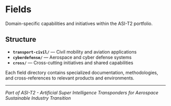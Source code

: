 # Fields

Domain-specific capabilities and initiatives within the ASI-T2 portfolio.

## Structure

- **`transport-civil/`** — Civil mobility and aviation applications
- **`cyberdefense/`** — Aerospace and cyber defense systems  
- **`cross/`** — Cross-cutting initiatives and shared capabilities

Each field directory contains specialized documentation, methodologies, and cross-references to relevant products and environments.

---

*Part of ASI-T2 - Artificial Super Intelligence Transponders for Aerospace Sustainable Industry Transition*